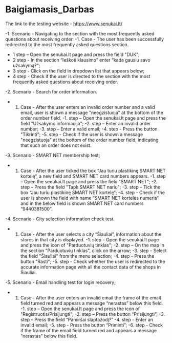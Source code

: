 # Baigiamasis_Darbas

The link to the testing website - https://www.senukai.lt/

-1. Scenario - Navigating to the section with the most frequently asked questions about receiving order.
 -1. Case -  The user has been successfully redirected to the most frequently asked questions section.
  - 1 step – Open the senukai.lt page and press the field "DUK";
  - 2 step - In the section “Ieškoti klausimo” enter “kada gausiu savo užsakymą?“;
  - 3 step - Click on the field in dropdown list that appears below;
  - 4 step - Check if the user is directed to the section with the most frequently asked questions about receiving order.

-2. Scenario - Search for order information.
 - 1. Case - After the user enters an invalid order number and a valid email, user is shown a message "neegzistuoja" at the bottom of the order number field.
   -1. step – Open the senukai.lt page and press the field "Užsakymo informacija";
   -2. step – Enter an invalid order number;
   -3. step – Enter a valid email;
   -4. step -	Press the button "Tikrinti";
   -5. step - Check if the user is shown a message "neegzistuoja" at the bottom of the order number field, indicating that such an order does not exist.

-3. Scenario - SMART NET membership test;
 - 1. Case - After the user ticked the box “Jau turiu plastikinę SMART NET kortelę“, a new field and SMART NET card numbers appears.
   -1. step – Open the senukai.lt page and press the field "SMART NET";
   -2. step – Press the field "Tapk SMART NET nariu";
   -3. step – Tick the box “Jau turiu plastikinę SMART NET kortelę“;
   -4. step -	Check if the user is shown the field with name “SMART NET kortelės numeris“ and in the below field is shown SMART NET card numbers “9440381500”.
   
-4. Scenario - City selection information check test.
 - 1. Case - After the user selects a city “Šiauliai”, information about the stores in that city is displayed.
   -1. step – Open the senukai.lt page and press the icon of "Parduotuvių tinklas";
   -2. step – On the map in the section "Parduotuvių tinklas", click on the arrow;
   -3. step – Select the field "Šiauliai" from the menu selection;
   -4. step -	Press the button "Rasti";
   -5. step - Check whether the user is redirected to the accurate information page with all the contact data of the shops in Šiauliai.

-5. Scenario - Email handling test for login recovery;
 - 1. Case - After the user enters an invalid email the frame of the email field turned red and appears a message “nerastas” below this field.
   -1. step – Open the senukai.lt page and press the icon of "Registruotis/Prisijungti";
   -2. step – Press the button “Prisijungti”;
   -3. step – Press the field “Pamiršai slaptažodį?”
   -4. step -	Enter an invalid email;
   -5. step - Press the button “Priminti”;
   -6. step - Check if the frame of the email field turned red and appears a message “nerastas” below this field.
     
  
